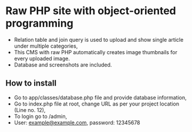 # Raw PHP site with object-oriented programming
- Relation table and join query is used to upload and show single article under multiple categories,
- This CMS with raw PHP automatically creates image thumbnails for every uploaded image.
- Database and screenshots are included.

## How to install
- Go to app/classes/database.php file and provide database information,
- Go to index.php file at root, change URL as per your project location (Line no. 12),
- To login go to <home url>/admin,
- User: example@example.com, password: 12345678
